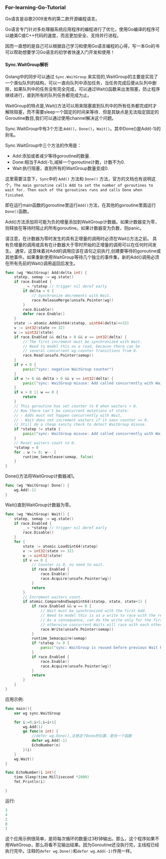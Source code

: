 ### For-learning-Go-Tutorial

Go语言是谷歌2009发布的第二款开源编程语言。

Go语言专门针对多处理器系统应用程序的编程进行了优化，使用Go编译的程序可以媲美C或C++代码的速度，而且更加安全、支持并行进程。

因而一直想的是自己可以根据自己学习和使用Go语言编程的心得，写一本Go的书可以帮助想要学习Go语言的初学者快速入门开发和使用！

#### Sync.WaitGroup解析

Golang中的同步可以通过 `Sync.WaitGroup` 来实现的,WaitGroup的主要是实现了一个类似队列的结构，可以一直向队列中添加任务，当任务完成后便从队列中删除，如果队列中的任务没有完全完成，可以通过Wait()函数来出发阻塞，防止程序继续进行，直到所有的队列任务都完成为止。

WaitGroup的特点是,Wait()方法可以用来阻塞直到队列中的所有任务都完成时才解除阻塞，而不需要sleep一个固定的时间来等待．但是其缺点是无法指定固定的Goroutine数目,我们可以通过使用channel解决这个问题。

Sync.WaitGroup中有3个方法:`Add()`，`Done()`，`Wait()`。其中Done()是Add(-1)的别名。

Sync.WaitGroup中三个方法的作用是：

* Add:添加或者减少等待goroutine的数量.
* Done:相当于Add(-1),减掉一个goroutine计数，计数不为0.
* Wait:执行阻塞，直到所有的WaitGroup数量变成0.

这里需要注意下，`Sync`中的 `Add()` 方法和 `Done()` 方法，官方的文档也有说明这个，`The main goroutine calls Add to set the number of goroutines to wait for. Then each of the goroutines runs and calls Done when finished`.

即在运行main函数的goroutine里运行`Add()`方法，在其他的goroutine里面运行`Done()`函数。

Add()方法添加将可能为负的增量添加到WaitGroup计数器。如果计数器变为零，则释放在等待时阻止的所有goroutine。如果计数器变为负数，则panic。

请注意，在计数器为零时发生的具有正增量的调用时必须在Wait()方法之前。 具有负增量的调用或具有在计数器大于零时开始的正增量的调用可以在任何时间发生。
通常，这意味着对Add的调用应该在语句之前执行,创建要等待的goroutine或其他事件。如果重新使用WaitGroup等待几个独立的事件集，新的Add()调用必须在所有先前的Wait()调用返回后发生。

```go
func (wg *WaitGroup) Add(delta int) {
	statep, semap := wg.state()
	if race.Enabled {
		_ = *statep // trigger nil deref early
		if delta < 0 {
			// Synchronize decrements with Wait.
			race.ReleaseMerge(unsafe.Pointer(wg))
		}
		race.Disable()
		defer race.Enable()
	}
	state := atomic.AddUint64(statep, uint64(delta)<<32)
	v := int32(state >> 32)
	w := uint32(state)
	if race.Enabled && delta > 0 && v == int32(delta) {
		// The first increment must be synchronized with Wait.
		// Need to model this as a read, because there can be
		// several concurrent wg.counter transitions from 0.
		race.Read(unsafe.Pointer(semap))
	}
	if v < 0 {
		panic("sync: negative WaitGroup counter")
	}
	if w != 0 && delta > 0 && v == int32(delta) {
		panic("sync: WaitGroup misuse: Add called concurrently with Wait")
	}
	if v > 0 || w == 0 {
		return
	}
	// This goroutine has set counter to 0 when waiters > 0.
	// Now there can't be concurrent mutations of state:
	// - Adds must not happen concurrently with Wait,
	// - Wait does not increment waiters if it sees counter == 0.
	// Still do a cheap sanity check to detect WaitGroup misuse.
	if *statep != state {
		panic("sync: WaitGroup misuse: Add called concurrently with Wait")
	}
	// Reset waiters count to 0.
	*statep = 0
	for ; w != 0; w-- {
		runtime_Semrelease(semap, false)
	}
}
```

Done()方法将WaitGroup计数器减1。

```go
func (wg *WaitGroup) Done() {
	wg.Add(-1)
}
```

Wait()直到WaitGroup计数器为零。
```go
func (wg *WaitGroup) Wait() {
	statep, semap := wg.state()
	if race.Enabled {
		_ = *statep // trigger nil deref early
		race.Disable()
	}
	for {
		state := atomic.LoadUint64(statep)
		v := int32(state >> 32)
		w := uint32(state)
		if v == 0 {
			// Counter is 0, no need to wait.
			if race.Enabled {
				race.Enable()
				race.Acquire(unsafe.Pointer(wg))
			}
			return
		}
		// Increment waiters count.
		if atomic.CompareAndSwapUint64(statep, state, state+1) {
			if race.Enabled && w == 0 {
				// Wait must be synchronized with the first Add.
				// Need to model this is as a write to race with the read in Add.
				// As a consequence, can do the write only for the first waiter,
				// otherwise concurrent Waits will race with each other.
				race.Write(unsafe.Pointer(semap))
			}
			runtime_Semacquire(semap)
			if *statep != 0 {
				panic("sync: WaitGroup is reused before previous Wait has returned")
			}
			if race.Enabled {
				race.Enable()
				race.Acquire(unsafe.Pointer(wg))
			}
			return
		}
	}
}
```

应用示例:
```go
func main(){
	var wg sync.WaitGroup

	for i:=0;i<5;i=i+1{
		wg.Add(1)
		go func(n int) {
			//defer wg.Done(),注意这个Done的位置，是另一个函数
			defer wg.Add(-1)
			EchoNumber(n)
		}(i)
	}
	wg.Wait()
}

func EchoNumber(i int){
	time.Sleep(time.Millisecond *2000)
	fmt.Println(i)

}
```
运行:
```go
3
4
2
0
1
```
这个应用示例很简单，是将每次循环的数量过3秒钟输出。那么，这个程序如果不用WaitGroup，那么将看不见输出结果。因为Goroutine还没执行完，主线程已经执行完毕。注释的`defer wg.Done()`和`defer wg.Add(-1)`作用一样。
